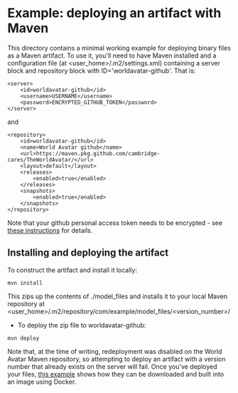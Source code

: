 # Example: deploying an artifact with Maven

This directory contains a minimal working example for deploying binary files as a Maven artifact.
To use it, you'll need to have Maven installed and a configuration file (at <user_home>/.m2/settings.xml)
containing a server block and repository block with ID='worldavatar-github'. That is:

```
<server>
    <id>worldavatar-github</id>
    <username>USERNAME</username>
    <password>ENCRYPTED_GITHUB_TOKEN</password>
</server>
```
and

```
<repository>
    <id>worldavatar-github</id>
    <name>World Avatar github</name>
    <url>https://maven.pkg.github.com/cambridge-cares/TheWorldAvatar/</url>
    <layout>default</layout>
    <releases>
        <enabled>true</enabled>
    </releases>
    <snapshots>
        <enabled>true</enabled>
    </snapshots>
</repository>
```

Note that your github personal access token needs to be encrypted - see [these instructions](https://maven.apache.org/guides/mini/guide-encryption.html) for details.

## Installing and deploying the artifact

To construct the artifact and install it locally:

```
mvn install
```

This zips up the contents of ./model_files and installs it to your local Maven repository at <user_home>/.m2/repository/com/example/model_files/<version_number>/


* To deploy the zip file to worldavatar-github:

```
mvn deploy
```

Note that, at the time of writing, redeployment was disabled on the World Avatar Maven repository, so attempting to deploy an artifact with a version number that already exists on the server will fail.
Once you've deployed your files, [this example](../use/README.md) shows how they can be downloaded and built into an image using Docker.